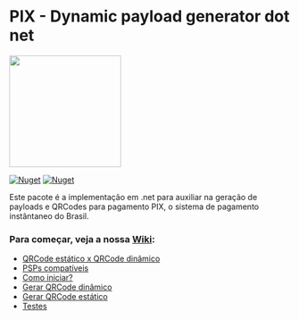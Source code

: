 # PIX - Dynamic payload generator dot net

<img width='200' src='https://user-images.githubusercontent.com/5353685/101644586-233eb080-3a14-11eb-9cec-2172586abfde.png'/>

[![Nuget](https://img.shields.io/nuget/dt/pix-dynamic-payload-generator.net)](https://www.nuget.org/packages/pix-dynamic-payload-generator.net)
[![Nuget](https://img.shields.io/nuget/v/pix-dynamic-payload-generator.net)](https://www.nuget.org/packages/pix-dynamic-payload-generator.net)

Este pacote é a implementação em .net para auxiliar na geração de payloads e QRCodes para pagamento PIX, o sistema de pagamento instântaneo do Brasil.

### Para começar, veja a nossa [Wiki](https://github.com/alexandresanlim/pix-dynamic-payload-generator.net/wiki):
- [QRCode estático x QRCode dinâmico](https://github.com/alexandresanlim/pix-dynamic-payload-generator.net/wiki/1---QRCode-din%C3%A2mico-x-QRCode-est%C3%A1tico)
- [PSPs compatíveis](https://github.com/alexandresanlim/pix-dynamic-payload-generator.net/wiki/0-PSPs-compat%C3%ADveis)
- [Como iniciar?](https://github.com/alexandresanlim/pix-dynamic-payload-generator.net/wiki/2-Como-iniciar%3F)
- [Gerar QRCode dinâmico](https://github.com/alexandresanlim/pix-dynamic-payload-generator.net/wiki/2-Gerar-QRCode-din%C3%A2mico)
- [Gerar QRCode estático](https://github.com/alexandresanlim/pix-dynamic-payload-generator.net/wiki/3-Gerar-QRCode-est%C3%A1tico)
- [Testes](https://github.com/alexandresanlim/pix-dynamic-payload-generator.net/wiki/4-Testes)
